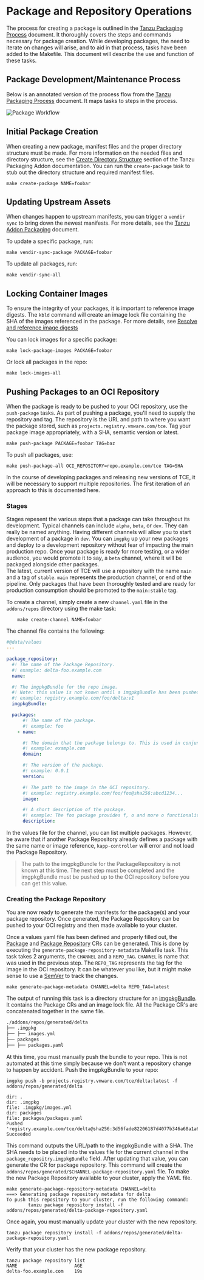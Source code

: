 # Package and Repository Operations

The process for creating a package is outlined in the [Tanzu Packaging Process](./tanzu-packaging-process.md) document. It thoroughly covers the steps and commands necessary for package creation. While developing packages, the need to iterate on changes will arise, and to aid in that process, tasks have been added to the Makefile. This document will describe the use and function of these tasks.

## Package Development/Maintenance Process

Below is an annotated version of the process flow from the [Tanzu Packaging Process](./tanzu-packaging-process.md) document. It maps tasks to steps in the process.

![Package Workflow](/docs/img/tanzu-packaging-workflow-with-commands.png)

## Initial Package Creation

When creating a new package, manifest files and the proper directory structure must be made. For more information on the needed files and directory structure, see the [Create Directory Structure](./tanzu-packaging-process.md#1-create-directory-structure) section of the Tanzu Packaging Addon documentation. You can run the `create-package` task to stub out the directory structure and required manifest files.

```shell
make create-package NAME=foobar
```

## Updating Upstream Assets

When changes happen to upstream manifests, you can trigger a `vendir sync` to bring down the newest manifests. For more details, see the [Tanzu Addon Packaging](./tanzu-packaging-process.md#2-add-manifests) document.

To update a specific package, run:

```shell
make vendir-sync-package PACKAGE=foobar
```

To update all packages, run:

```shell
make vendir-sync-all
```

## Locking Container Images

To ensure the integrity of your packages, it is important to reference image digests. The `kbld` command will create an image lock file containing the SHA of the images referenced in the package. For more details, see [Resolve and reference image digests](./tanzu-packaging-process.md#5-resolve-and-reference-image-digests)

You can lock images for a specific package:

```shell
make lock-package-images PACKAGE=foobar
```

Or lock all packages in the repo:

```shell
make lock-images-all
```

## Pushing Packages to an OCI Repository

When the package is ready to be pushed to your OCI repository, use the `push-package` tasks. As part of pushing a package, you'll need to supply the repository and tag. The repository is the URL and path to where you want the package stored, such as `projects.registry.vmware.com/tce`. Tag your package image appropriately, with a SHA, semantic version or latest.

```shell
make push-package PACKAGE=foobar TAG=baz
```

To push all packages, use:

```shell
make push-package-all OCI_REPOSITORY=repo.example.com/tce TAG=SHA
```

In the course of developing packages and releasing new versions of TCE, it will be necessary to support multiple repositories. The first iteration of an approach to this is documented here.

### Stages

Stages repesent the various steps that a package can take throughout its development. Typical channels can include `alpha`, `beta`, or `dev`. They can really be named anything. Having different channels will allow you to start development of a package in `dev`. You can `imgpkg` up your new packages and deploy to a development repository without fear of impacting the main production repo. Once your package is ready for more testing, or a wider audience, you would promote it to say, a `beta` channel, where it will be packaged alongside other packages.  
The latest, current version of TCE will use a repository with the name `main` and a tag of `stable`. `main` represents the production channel, or end of the pipeline. Only packages that have been thoroughly tested and are ready for production consumption should be promoted to the `main:stable` tag.

To create a channel, simply create a new `channel.yaml` file in the `addons/repos` directory using the make task:

```shell
    make create-channel NAME=foobar
```

The channel file contains the following:

```yaml
#@data/values
---

package_repository:
  #! The name of the Package Repository.
  #! example: delta-foo.example.com
  name:

  #! The imgpkgBundle for the repo image.
  #! Note: this value is not known until a imgpkgBundle has been pushed to an OCI registry
  #! example: registry.example.com/foo/delta:v1
  imgpkgBundle:

  packages:
      #! The name of the package.
      #! example: foo
    - name:

      #! The domain that the package belongs to. This is used in conjunction with the name to create a fully qualified domain name for the package.
      #! example: example.com
      domain:

      #! The version of the package.
      #! example: 0.0.1
      version:

      #! The path to the image in the OCI repository.
      #! example: registry.example.com/foo/foo@sha256:abcd1234...
      image:

      #! A short description of the package.
      #! example: The foo package provides f, o and more o functionality.
      description:
```

In the values file for the channel, you can list multiple packages. However, be aware that if another Package Repository already defines a package with the same name or image reference, `kapp-controller` will error and not load the Package Repository.

>The path to the imgpkgBundle for the PackageRepository is not known at this time. The next step must be completed and the imgpkgBundle must be pushed up to the OCI repository before you can get this value.

### Creating the Package Repository

You are now ready to generate the manifests for the package(s) and your package repository. Once generated, the Package Repository can be pushed to your OCI registry and then made available to your cluster.

Once a values yaml file has been defined and properly filled out, the [Package](https://carvel.dev/kapp-controller/docs/latest/package-authoring/#creating-the-package-cr) and [Package Repository](https://carvel.dev/kapp-controller/docs/latest/package-consumption/#adding-package-repository) CRs can be generated. This is done by executing the `generate-package-repository-metadata` Makefile task. This task takes 2 arguments, the `CHANNEL` and a `REPO_TAG`. `CHANNEL` is name that was used in the previous step. The `REPO_TAG` represents the tag for the image in the OCI repository. It can be whatever you like, but it might make sense to use a [SemVer](https://semver.org) to track the changes.

```shell
make generate-package-metadata CHANNEL=delta REPO_TAG=latest
```

The output of running this task is a directory structure for an [imgpkgBundle](https://carvel.dev/imgpkg/docs/latest/resources/#bundle). It contains the Package CRs and an image lock file. All the Package CR's are concatenated together in the same file.

```txt
./addons/repos/generated/delta
├── .imgpkg
├── ├── images.yml
├── packages
├── ├── packages.yaml
```

At this time, you must manually push the bundle to your repo. This is not automated at this time simply because we don't want a repository change to happen by accident. Push the imgpkgBundle to your repo:

```shell
imgpkg push -b projects.registry.vmware.com/tce/delta:latest -f addons/repos/generated/delta

dir: .
dir: .imgpkg
file: .imgpkg/images.yml
dir: packages
file: packages/packages.yaml
Pushed 'registry.example.com/tce/delta@sha256:3d56fade82206187d4077b346a68a1a68cd5cdc74f64a3fb401753f68dd9f062'
Succeeded
```

This command outputs the URL/path to the imgpkgBundle with a SHA. The SHA needs to be placed into the values file for the current channel in the `package_repositry.imgpkgBundle` field. After updating that value, you can generate the CR for package repository. This command will create the `addons/repos/generated/$CHANNEL-package-repository.yaml` file. To make the new Package Repository available to your cluster, apply the YAML file.

```shell
make generate-package-repository-metadata CHANNEL=delta
===> Generating package repository metadata for delta
To push this repository to your cluster, run the following command:
        tanzu package repository install -f addons/repos/generated/delta-package-repository.yaml
```

Once again, you must manually update your cluster with the new repository.

```shell
tanzu package repository install -f addons/repos/generated/delta-package-repository.yaml
```

Verify that your cluster has the new package repository.

```shell
tanzu package repository list
NAME                     AGE
delta-foo.example.com    19s
```
